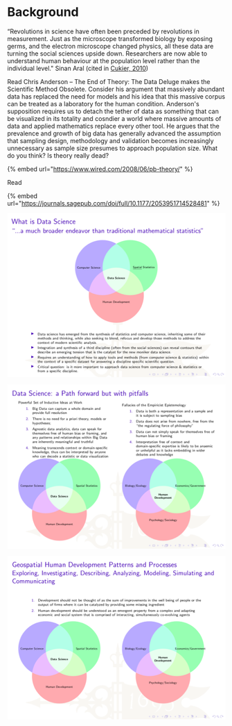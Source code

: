 # Background

“Revolutions in science have often been preceded by revolutions in measurement.  Just as the microscope transformed biology by exposing germs, and the electron microscope changed physics, all these data are turning the social sciences upside down.  Researchers are now able to understand human behaviour at the population level rather than the individual level."  Sinan Aral \(cited in [Cukier, 2010](https://www.economist.com/special-report/2010/02/27/data-data-everywhere)\)

Read Chris Anderson – The End of Theory: The Data Deluge makes the Scientific Method Obsolete.  Consider his argument that massively abundant data has replaced the need for models and his idea that this massive corpus can be treated as a laboratory for the human condition.  Anderson's supposition requires us to detach the tether of data as something that can be visualized in its totality and cosndier a world where massive amounts of data and applied mathematics replace every other tool.  He argues that the prevalence and growth of big data has generally advanced the assumption that sampling design, methodology and validation becomes increasingly unnecessary as sample size presumes to approach population size.  What do you think?  Is theory really dead?

{% embed url="https://www.wired.com/2008/06/pb-theory/" %}

Read

{% embed url="https://journals.sagepub.com/doi/full/10.1177/2053951714528481" %}



![](../.gitbook/assets/screen-shot-2019-10-23-at-8.49.54-pm.png)



![](../.gitbook/assets/screen-shot-2019-10-23-at-8.51.05-pm.png)



![](../.gitbook/assets/screen-shot-2019-10-23-at-8.50.33-pm.png)

